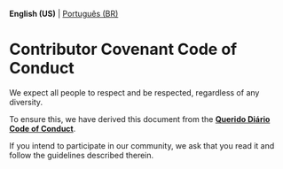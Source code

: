 **English (US)** | [Português (BR)](CODE_OF_CONDUCT.md)

# Contributor Covenant Code of Conduct

We expect all people to respect and be respected, regardless of any diversity.

To ensure this, we have derived this document from the [**Querido Diário Code of Conduct**](https://docs.queridodiario.ok.org.br/en/latest/contributing/code-of-conduct.html).

If you intend to participate in our community, we ask that you read it and follow the guidelines described therein.